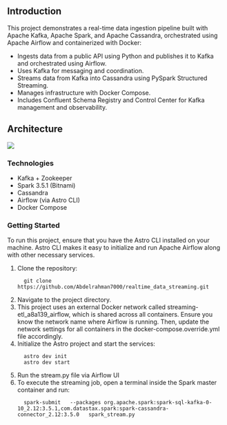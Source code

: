 <h2>Introduction</h2>
This project demonstrates a real-time data ingestion pipeline built with Apache Kafka, Apache Spark, and Apache Cassandra, orchestrated using Apache Airflow and containerized with Docker:
<ul>
<li>Ingests data from a public API using Python and publishes it to Kafka and orchestrated using Airflow.</li>
<li>Uses Kafka for messaging and coordination.</li>
<li>Streams data from Kafka into Cassandra using PySpark Structured Streaming.</li>
<li>Manages infrastructure with Docker Compose.</li>
<li>Includes Confluent Schema Registry and Control Center for Kafka management and observability.</li>
</ul>

<h2>Architecture</h2>
<img src='https://github.com/user-attachments/assets/57948f93-7edc-4605-850a-7088130decdb'>

<h3>Technologies</h3>
<ul>
  <li>Kafka + Zookeeper</li>
  <li>Spark 3.5.1 (Bitnami)</li>
  <li>Cassandra</li>
  <li>Airflow (via Astro CLI)</li>
  <li>Docker Compose</li>
</ul>

<h3>Getting Started</h3>
To run this project, ensure that you have the Astro CLI installed on your machine. Astro CLI makes it easy to initialize and run Apache Airflow along with other necessary services.
<ol>
  <li>Clone the repository:</li>
  
      git clone https://github.com/Abdelrahman7000/realtime_data_streaming.git

  
  <li> Navigate to the project directory.</li>
  
  <li>This project uses an external Docker network called streaming-etl_a8a139_airflow, which is shared across all containers.
Ensure you know the network name where Airflow is running. Then, update the network settings for all containers in the docker-compose.override.yml file accordingly.</li>
  
  <li>Initialize the Astro project and start the services:</li>

      astro dev init
      astro dev start

  <li> Run the stream.py file via Airflow UI</li>
  
  <li>To execute the streaming job, open a terminal inside the Spark master container and run:</li>

      spark-submit   --packages org.apache.spark:spark-sql-kafka-0-10_2.12:3.5.1,com.datastax.spark:spark-cassandra-connector_2.12:3.5.0   spark_stream.py

</ol>
